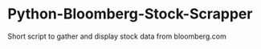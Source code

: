 Python-Bloomberg-Stock-Scrapper
===============================

Short script to gather and display stock data from bloomberg.com
